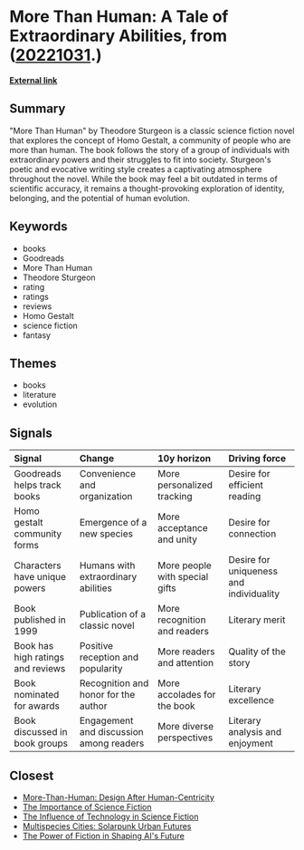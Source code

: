 # __More Than Human: A Tale of Extraordinary Abilities__, from ([20221031](https://kghosh.substack.com/p/20221031).)

__[External link](https://www.goodreads.com/book/show/541024.More_Than_Human)__



## Summary

"More Than Human" by Theodore Sturgeon is a classic science fiction novel that explores the concept of Homo Gestalt, a community of people who are more than human. The book follows the story of a group of individuals with extraordinary powers and their struggles to fit into society. Sturgeon's poetic and evocative writing style creates a captivating atmosphere throughout the novel. While the book may feel a bit outdated in terms of scientific accuracy, it remains a thought-provoking exploration of identity, belonging, and the potential of human evolution.

## Keywords

* books
* Goodreads
* More Than Human
* Theodore Sturgeon
* rating
* ratings
* reviews
* Homo Gestalt
* science fiction
* fantasy

## Themes

* books
* literature
* evolution

## Signals

| Signal                            | Change                                  | 10y horizon                    | Driving force                           |
|:----------------------------------|:----------------------------------------|:-------------------------------|:----------------------------------------|
| Goodreads helps track books       | Convenience and organization            | More personalized tracking     | Desire for efficient reading            |
| Homo gestalt community forms      | Emergence of a new species              | More acceptance and unity      | Desire for connection                   |
| Characters have unique powers     | Humans with extraordinary abilities     | More people with special gifts | Desire for uniqueness and individuality |
| Book published in 1999            | Publication of a classic novel          | More recognition and readers   | Literary merit                          |
| Book has high ratings and reviews | Positive reception and popularity       | More readers and attention     | Quality of the story                    |
| Book nominated for awards         | Recognition and honor for the author    | More accolades for the book    | Literary excellence                     |
| Book discussed in book groups     | Engagement and discussion among readers | More diverse perspectives      | Literary analysis and enjoyment         |

## Closest

* [More-Than-Human: Design After Human-Centricity](5374f630138505a84bf07f321ed3d05e)
* [The Importance of Science Fiction](8ebb431ce8d949d5a1ecb52bbd42a69f)
* [The Influence of Technology in Science Fiction](98e4c4dae06ea72f38c74a55b3485d14)
* [Multispecies Cities: Solarpunk Urban Futures](245e35bde173e02284421357d64da0ba)
* [The Power of Fiction in Shaping AI's Future](026067bce7eb8accee127cf0cac4dfa5)